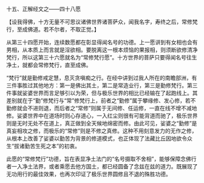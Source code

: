 十五、正解经文之——四十八愿

   【设我得佛，十方无量不可思议诸佛世界诸菩萨众，闻我名字，寿终之后，常修梵行，至成佛道。若不尔者，不取正觉。】

​     从第三十四愿开始，连续数愿都在彰显得闻名号的功德。上一愿讲到有女相也会有男相，从本质上而言就是淫欲相。要脱离这一根本烦恼的果报相，则须断欲修清净梵行，所以这第三十六愿就名为“常修梵行愿”。十方世界的菩萨只要得闻名号往生净土，就都会常修梵行，直至成佛。

​     “梵行”就是勤修戒定慧，息灭贪嗔痴之行。在经中讲到过我人所在的南瞻部洲，有三件事胜过其他地方：第一是佛出其土，第二是常造业行，第三是勤修梵行。第三件事就娑婆世界而言足够引以为荣，但与极乐世界的相比已经输在了起跑线上。其差别就在于“勤”修梵行与“常”修梵行上，前者之“勤修”属于攀缘修、发心修，若不勤修就会不进则退，而后者之“常修”则属于无间修、任运修，一直在线不增不减地修。娑婆世界中在道场时则心存道心，一入红尘则很有可能背道而驰了，极乐世界则是无时无处不在道上，真正做到全天候地绵密而修。由此可见，娑婆之“勤修”是真妄相攻之修，而极乐的“常修”则是不修之真修。这种不用刻意发力的无作之修，从根本上改善了娑婆以勤苦为背景的修道模式，也正体现了法藏比丘因地欲令众生“拔诸勤苦生死之本”的初衷。

​     此愿的“常修梵行”功德，旨在表显净土法门的“名号摄取不舍相”，能够保障念佛行者一入净土法界，或者乘愿去他方国土，都已经圆备了念兹在兹的道力。既展现了无功用行的最佳效果，也再次印证了极乐世界圆修且不退的殊胜功德。